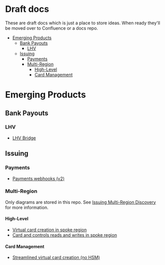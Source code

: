 <h1>Draft docs</h1>
These are draft docs which is just a place to store ideas. When ready they'll be moved over to Confluence or a docs repo.

- [Emerging Products](#emerging-products)
  - [Bank Payouts](#bank-payouts)
    - [LHV](#lhv)
  - [Issuing](#issuing)
    - [Payments](#payments)
    - [Multi-Region](#multi-region)
      - [High-Level](#high-level)
      - [Card Management](#card-management)

# Emerging Products

## Bank Payouts

### LHV
* [LHV Bridge](/emerging-products/bank-payouts/lhv/lhv-bridge.md)

## Issuing

### Payments
* [Payments webhooks (v2)](/emerging-products/issuing/payments/payments-webhooks.md)

### Multi-Region

Only diagrams are stored in this repo. See [Issuing Multi-Region Discovery](https://checkout.atlassian.net/wiki/spaces/IS/pages/6200885880/Issuing+-+Multi-Region+Discovery) for more information.

#### High-Level
* [Virtual card creation in spoke region](/emerging-products/issuing/multi-region/high-level/virtual-card-creation-in-spoke.md)
* [Card and controls reads and writes in spoke region](/emerging-products/issuing/multi-region/high-level/card-and-control-reads-and-writes-in-spoke.md)

#### Card Management
* [Streamlined virtual card creation (no HSM)](/emerging-products/issuing/multi-region/card-management/create-virtual-card-without-hsm.md)